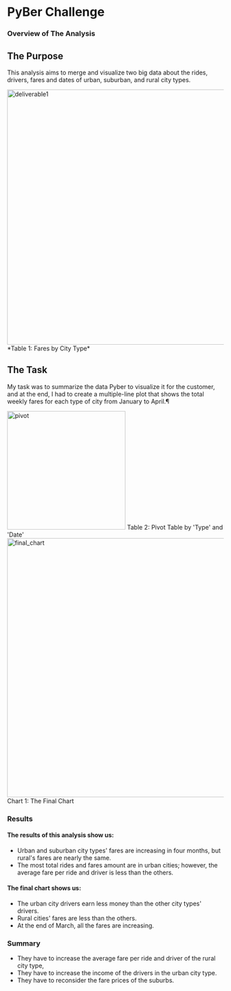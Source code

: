 # PyBer Challenge
### Overview of The Analysis
## The Purpose 
This analysis aims to merge and visualize two big data about the rides, drivers, fares and dates of urban, suburban, and rural city types. 

<img width="592" alt="deliverable1" src="https://user-images.githubusercontent.com/111788394/192654735-29cffdca-394e-4ee8-94f9-a263f1b3a2a6.png">
*Table 1: Fares by City Type*

## The Task
My task was to summarize the data Pyber to visualize it for the customer, and at the end, I had to create a multiple-line plot that shows the total weekly fares for each type of city from January to April.¶


<img width="275" alt="pivot" src="https://user-images.githubusercontent.com/111788394/192655234-2b375116-a877-4f65-8327-775cc20f15a5.png"> 
Table 2: Pivot Table by 'Type' and 'Date'
  
<img width="601" alt="final_chart" src="https://user-images.githubusercontent.com/111788394/192655410-04a2765c-eb2c-4fc7-be2c-e42c703080c0.png">
Chart 1: The Final Chart


### Results
#### The results of this analysis show us:
- Urban and suburban city types' fares are increasing in four months, but rural's fares are nearly the same.
- The most total rides and fares amount are in urban cities; however, the average fare per ride and driver is less than the others.
#### The final chart shows us: 
- The urban city drivers earn less money than the other city types' drivers. 
- Rural cities' fares are less than the others. 
- At the end of March, all the fares are increasing. 
### Summary
- They have to increase the average fare per ride and driver of the rural city type,
- They have to increase the income of the drivers in the urban city type.
- They have to reconsider the fare prices of the suburbs.




